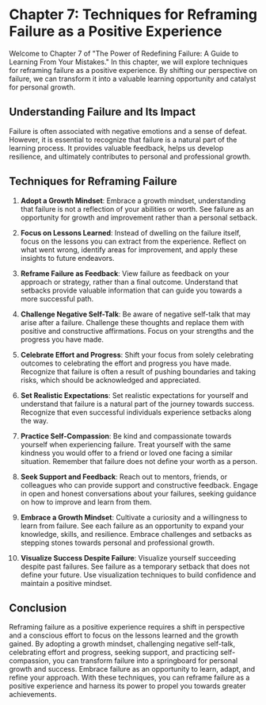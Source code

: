 Chapter 7: Techniques for Reframing Failure as a Positive Experience
====================================================================

Welcome to Chapter 7 of "The Power of Redefining Failure: A Guide to Learning From Your Mistakes." In this chapter, we will explore techniques for reframing failure as a positive experience. By shifting our perspective on failure, we can transform it into a valuable learning opportunity and catalyst for personal growth.

**Understanding Failure and Its Impact**
----------------------------------------

Failure is often associated with negative emotions and a sense of defeat. However, it is essential to recognize that failure is a natural part of the learning process. It provides valuable feedback, helps us develop resilience, and ultimately contributes to personal and professional growth.

**Techniques for Reframing Failure**
------------------------------------

1. **Adopt a Growth Mindset**: Embrace a growth mindset, understanding that failure is not a reflection of your abilities or worth. See failure as an opportunity for growth and improvement rather than a personal setback.

2. **Focus on Lessons Learned**: Instead of dwelling on the failure itself, focus on the lessons you can extract from the experience. Reflect on what went wrong, identify areas for improvement, and apply these insights to future endeavors.

3. **Reframe Failure as Feedback**: View failure as feedback on your approach or strategy, rather than a final outcome. Understand that setbacks provide valuable information that can guide you towards a more successful path.

4. **Challenge Negative Self-Talk**: Be aware of negative self-talk that may arise after a failure. Challenge these thoughts and replace them with positive and constructive affirmations. Focus on your strengths and the progress you have made.

5. **Celebrate Effort and Progress**: Shift your focus from solely celebrating outcomes to celebrating the effort and progress you have made. Recognize that failure is often a result of pushing boundaries and taking risks, which should be acknowledged and appreciated.

6. **Set Realistic Expectations**: Set realistic expectations for yourself and understand that failure is a natural part of the journey towards success. Recognize that even successful individuals experience setbacks along the way.

7. **Practice Self-Compassion**: Be kind and compassionate towards yourself when experiencing failure. Treat yourself with the same kindness you would offer to a friend or loved one facing a similar situation. Remember that failure does not define your worth as a person.

8. **Seek Support and Feedback**: Reach out to mentors, friends, or colleagues who can provide support and constructive feedback. Engage in open and honest conversations about your failures, seeking guidance on how to improve and learn from them.

9. **Embrace a Growth Mindset**: Cultivate a curiosity and a willingness to learn from failure. See each failure as an opportunity to expand your knowledge, skills, and resilience. Embrace challenges and setbacks as stepping stones towards personal and professional growth.

10. **Visualize Success Despite Failure**: Visualize yourself succeeding despite past failures. See failure as a temporary setback that does not define your future. Use visualization techniques to build confidence and maintain a positive mindset.

**Conclusion**
--------------

Reframing failure as a positive experience requires a shift in perspective and a conscious effort to focus on the lessons learned and the growth gained. By adopting a growth mindset, challenging negative self-talk, celebrating effort and progress, seeking support, and practicing self-compassion, you can transform failure into a springboard for personal growth and success. Embrace failure as an opportunity to learn, adapt, and refine your approach. With these techniques, you can reframe failure as a positive experience and harness its power to propel you towards greater achievements.
